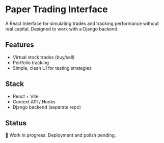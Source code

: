 # Paper Trading Interface

A React interface for simulating trades and tracking performance without real capital. Designed to work with a Django backend.

## Features

- Virtual stock trades (buy/sell)
- Portfolio tracking
- Simple, clean UI for testing strategies

## Stack

- React + Vite
- Context API / Hooks
- Django backend (separate repo)

## Status

🚧 Work in progress. Deployment and polish pending.

